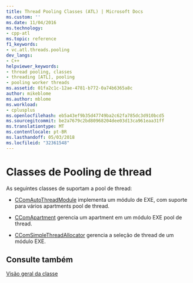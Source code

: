 ```yaml
---
title: Thread Pooling Classes (ATL) | Microsoft Docs
ms.custom: ''
ms.date: 11/04/2016
ms.technology:
- cpp-atl
ms.topic: reference
f1_keywords:
- vc.atl.threads.pooling
dev_langs:
- C++
helpviewer_keywords:
- thread pooling, classes
- threading [ATL], pooling
- pooling worker threads
ms.assetid: 01fa2c1c-12ae-4781-b772-0a74b6365a8c
author: mikeblome
ms.author: mblome
ms.workload:
- cplusplus
ms.openlocfilehash: eb5a43ef9b35d47749ba2c62fa785dc3d910bcd5
ms.sourcegitcommit: be2a7679c2bd80968204dee03d13ca961eaa31ff
ms.translationtype: MT
ms.contentlocale: pt-BR
ms.lasthandoff: 05/03/2018
ms.locfileid: "32361548"
---
```

# <a name="thread-pooling-classes"></a>Classes de Pooling de thread
As seguintes classes de suportam a pool de thread:  
  
-   [CComAutoThreadModule](../atl/reference/ccomautothreadmodule-class.md) implementa um módulo de EXE, com suporte para vários apartments pool de thread.  
  
-   [CComApartment](../atl/reference/ccomapartment-class.md) gerencia um apartment em um módulo EXE pool de thread.  
  
-   [CComSimpleThreadAllocator](../atl/reference/ccomsimplethreadallocator-class.md) gerencia a seleção de thread de um módulo EXE.  
  
## <a name="see-also"></a>Consulte também  
 [Visão geral da classe](../atl/atl-class-overview.md)

